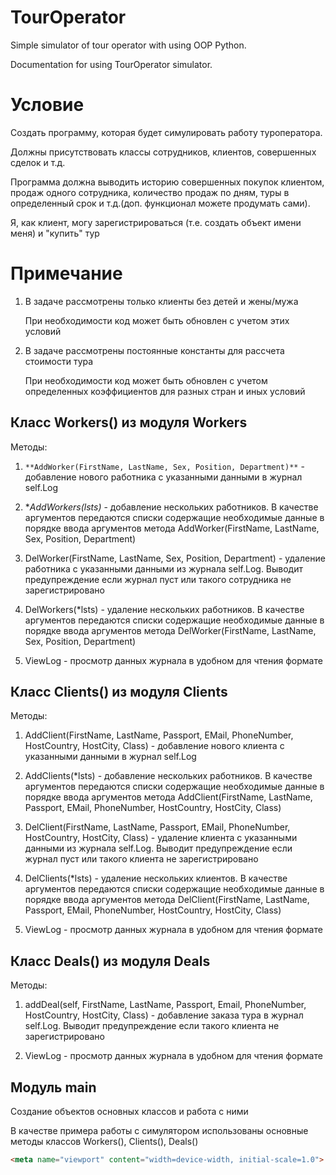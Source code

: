 # TourOperator
Simple simulator of tour operator with using OOP Python.

Documentation for using TourOperator simulator.

# Условие

Создать программу, которая будет симулировать работу туроператора.

Должны присутствовать классы сотрудников, клиентов, совершенных сделок и т.д.

Программа должна выводить историю совершенных покупок клиентом, продаж одного сотрудника, количество продаж по дням, туры в определенный срок и т.д.(доп. функционал можете продумать сами).

Я, как клиент, могу зарегистрироваться (т.е. создать объект имени меня) и "купить" тур


# Примечание

1. В задаче рассмотрены только клиенты без детей и жены/мужа

   При необходимости код может быть обновлен с учетом этих условий

2. В задаче рассмотрены постоянные константы для рассчета стоимости тура

   При необходимости код может быть обновлен с учетом определенных коэффициентов для разных стран и иных условий

## Класс Workers() из модуля Workers

Методы:

1. `**AddWorker(FirstName, LastName, Sex, Position, Department)**` - добавление нового работника с указанными данными в журнал self.Log

2. **AddWorkers(*lsts)** - добавление нескольких работников. В качестве аргументов передаются списки содержащие необходимые данные в порядке ввода аргументов метода AddWorker(FirstName, LastName, Sex, Position, Department)

3. DelWorker(FirstName, LastName, Sex, Position, Department) - удаление работника с указанными данными из журнала self.Log. Выводит предупреждение если журнал пуст или такого сотрудника не зарегистрировано

4. DelWorkers(*lsts) - удаление нескольких работников. В качестве аргументов передаются списки содержащие необходимые данные в порядке ввода аргументов метода DelWorker(FirstName, LastName, Sex, Position, Department)

5. ViewLog - просмотр данных журнала в удобном для чтения формате

## Класс Clients() из модуля Clients
Методы:

1. AddClient(FirstName, LastName, Passport, EMail, PhoneNumber, HostCountry, HostCity, Class) - добавление нового клиента с указанными данными в журнал self.Log

2. AddClients(*lsts) - добавление нескольких работников. В качестве аргументов передаются списки содержащие необходимые данные в порядке ввода аргументов метода AddClient(FirstName, LastName, Passport, EMail, PhoneNumber, HostCountry, HostCity, Class)

3. DelClient(FirstName, LastName, Passport, EMail, PhoneNumber, HostCountry, HostCity, Class) - удаление клиента с указанными данными из журнала self.Log. Выводит предупреждение если журнал пуст или такого клиента не зарегистрировано

4. DelClients(*lsts) - удаление нескольких клиентов. В качестве аргументов передаются списки содержащие необходимые данные в порядке ввода аргументов метода DelClient(FirstName, LastName, Passport, EMail, PhoneNumber, HostCountry, HostCity, Class)

5. ViewLog - просмотр данных журнала в удобном для чтения формате

## Класс Deals() из модуля Deals

Методы:

1. addDeal(self, FirstName, LastName, Passport, Email, PhoneNumber, HostCountry, HostCity, Class) - добавление заказа тура в журнал self.Log. Выводит предупреждение если такого клиента не зарегистрировано

2. ViewLog - просмотр данных журнала в удобном для чтения формате

## Модуль main 

Создание объектов основных классов и работа с ними

В качестве примера работы с симулятором использованы основные методы классов Workers(), Clients(), Deals()

```html
<meta name="viewport" content="width=device-width, initial-scale=1.0">
```
